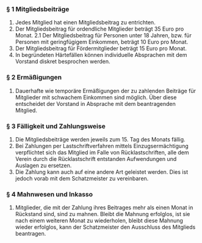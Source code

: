 ### § 1 Mitgliedsbeiträge
1. Jedes Mitglied hat einen Mitgliedsbeitrag zu entrichten.
2. Der Mitgliedsbeitrag für ordendliche Mitglieder beträgt 35 Euro pro Monat.
 2.1 Der Mitgliedsbeitrag für Personen unter 18 Jahren, bzw. für Personen mit geringfügigem Einkommen, beträgt 10 Euro pro Monat.
3. Der Mitgliedsbeitrag für Fördermitglieder beträgt 15 Euro pro Monat.
4. In begründeten Härtefällen können individuelle Absprachen mit dem Vorstand diskret besprochen werden.

### § 2 Ermäßigungen
1. Dauerhafte wie temporäre Ermäßigungen der zu zahlenden Beiträge für Mitglieder mit schwachem Einkommen sind möglich. Über diese entscheidet der Vorstand in Absprache mit dem beantragenden Mitglied.

### § 3 Fälligkeit und Zahlungsweise
1. Die Mitgliedsbeiträge werden jeweils zum 15. Tag des Monats fällig.
2. Bei Zahlungen per Lastschriftverfahren mittels Einzugsermächtigung verpflichtet sich das Mitglied im Falle von Rücklastschriften, alle dem Verein durch die Rücklastschrift entstanden Aufwendungen und Auslagen zu ersetzen.
3. Die Zahlung kann auch auf eine andere Art geleistet werden. Dies ist jedoch vorab mit dem Schatzmeister zu vereinbaren.

### § 4 Mahnwesen und Inkasso
1. Mitglieder, die mit der Zahlung ihres Beitrages mehr als einen Monat in Rückstand sind, sind zu mahnen. Bleibt die Mahnung erfolglos, ist sie nach einem weiteren Monat zu wiederholen, bleibt diese Mahnung wieder erfolglos, kann der Schatzmeister den Ausschluss des Mitglieds beantragen.
